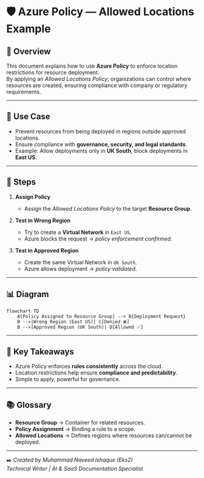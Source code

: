 # 🛡️ Azure Policy — Allowed Locations Example

## 📖 Overview
This document explains how to use **Azure Policy** to enforce location restrictions for resource deployment.  
By applying an *Allowed Locations Policy*, organizations can control where resources are created, ensuring compliance with company or regulatory requirements.

---

## 🎯 Use Case
- Prevent resources from being deployed in regions outside approved locations.  
- Ensure compliance with **governance, security, and legal standards**.  
- Example: Allow deployments only in **UK South**, block deployments in **East US**.

---

## 🚀 Steps
1. **Assign Policy**  
   - Assign the *Allowed Locations Policy* to the target **Resource Group**.  

2. **Test in Wrong Region**  
   - Try to create a **Virtual Network** in `East US`.  
   - Azure blocks the request → *policy enforcement confirmed*.  

3. **Test in Approved Region**  
   - Create the same Virtual Network in `UK South`.  
   - Azure allows deployment → *policy validated*.  

---

## 📊 Diagram
```mermaid
flowchart TD
    A[Policy Assigned to Resource Group] --> B{Deployment Request}
    B -->|Wrong Region (East US)| C[Denied ❌]
    B -->|Approved Region (UK South)| D[Allowed ✅]
```

---

## 📝 Key Takeaways
- Azure Policy enforces **rules consistently** across the cloud.  
- Location restrictions help ensure **compliance and predictability**.  
- Simple to apply, powerful for governance.  

---

## 📚 Glossary
- **Resource Group** → Container for related resources.  
- **Policy Assignment** → Binding a rule to a scope.  
- **Allowed Locations** → Defines regions where resources can/cannot be deployed.  

---

✒️ *Created by Muhammad Naveed Ishaque (Eks2)*  
*Technical Writer | AI & SaaS Documentation Specialist*  
